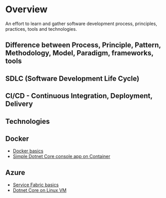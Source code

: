# Overview
An effort to learn and gather software development process, principles, practices, tools and technologies.

## Difference between Process, Principle, Pattern, Methodology, Model, Paradigm, frameworks, tools

## SDLC (Software Development Life Cycle)

## CI/CD - Continuous Integration, Deployment, Delivery

## Technologies

## Docker
- [Docker basics](./technologies/docker/docker-basics)
- [Simple Dotnet Core console app on Container](./technologies/docker/docker-dotnetcoreapp)

## Azure
- [Service Fabric basics](./technologies/azure/service-fabric/service-fabric-basics)
- [Dotnet Core on Linux VM](./technologies/azure/virtual-machine/netcore-on-linux-vm)


